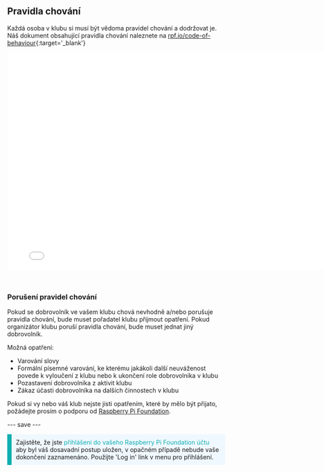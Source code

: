 ## Pravidla chování

Každá osoba v klubu si musí být vědoma pravidel chování a dodržovat je. Náš dokument obsahující pravidla chování naleznete na [rpf.io/code-of-behaviour](http://rpf.io/code-of-behaviour){:target='_blank'}

<embed src="images/Raspberry_Pi_Foundation-safeguarding-code-of-behaviour.pdf" width="790" height="500" 
 type="application/pdf">
  </p> 
  
  <p spaces-before="0">
    <br>
  </p>
<h3 spaces-before="0">
  Porušení pravidel chování
</h3>

<p spaces-before="0">
  Pokud se dobrovolník ve vašem klubu chová nevhodně a/nebo porušuje pravidla chování, bude muset pořadatel klubu přijmout opatření. Pokud organizátor klubu poruší pravidla chování, bude muset jednat jiný dobrovolník.
</p>

<p spaces-before="0">
  Možná opatření:
</p>

<ul>
  <li>
    Varování slovy
  </li>
  <li>
    Formální písemné varování, ke kterému jakákoli další neuváženost povede k vyloučení z klubu nebo k ukončení role dobrovolníka v klubu
  </li>
  <li>
    Pozastavení dobrovolníka z aktivit klubu
  </li>
  <li>
    Zákaz účasti dobrovolníka na dalších činnostech v klubu
  </li>
</ul>

<p spaces-before="0">
  Pokud si vy nebo váš klub nejste jisti opatřením, které by mělo být přijato, požádejte prosím o podporu od <a href="mailto:safeguarding@raspberrypi.org">Raspberry Pi Foundation</a>.
</p>

<p spaces-before="0">
  --- save ---
</p>

<p style="border-left: solid; border-width:10px; border-color: #0faeb0; background-color: aliceblue; padding: 10px;">
Zajistěte, že jste <span style="color: #0faeb0">přihlášeni do vašeho Raspberry Pi Foundation účtu</span> aby byl váš dosavadní postup uložen, v opačném případě nebude vaše dokončení zaznamenáno. Použijte 'Log in' link v menu pro přihlášení.
</p>
